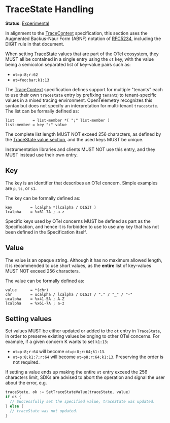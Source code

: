 # TraceState Handling

**Status**: [Experimental](../document-status.md)

In alignment to the [TraceContext](https://www.w3.org/TR/trace-context/) specification, this section uses the
Augmented Backus-Naur Form (ABNF) notation of [RFC5234](https://www.w3.org/TR/trace-context/#bib-rfc5234),
including the DIGIT rule in that document.

When setting [TraceState](api.md#tracestate) values that are part of the OTel ecosystem,
they MUST all be contained in a single entry using the `ot` key, with the value being
a semicolon separated list of key-value pairs such as:

* `ot=p:8;r:62`
* `ot=foo:bar;k1:13`

The [TraceContext](https://www.w3.org/TR/trace-context/) specification defines support for multiple "tenants" each to use their own `tracestate` entry by prefixing `tenant@` to tenant-specific values in a mixed tracing environment. OpenTelemetry recognizes this syntax but does not specify an interpretation for multi-tenant `tracestate`.
The list can be formally defined as:

```
list        = list-member *( ";" list-member )
list-member = key ":" value
```

The complete list length MUST NOT exceed 256 characters, as defined by the
[TraceState value section](https://www.w3.org/TR/trace-context/#value),
and the used keys MUST be unique.

Instrumentation libraries and clients MUST NOT use this entry, and they MUST
instead use their own entry.

## Key

The key is an identifier that describes an OTel concern.
Simple examples are `p`, `ts`, or `s1`.

The key can be formally defined as:

```
key        = lcalpha *(lcalpha / DIGIT )
lcalpha    = %x61-7A ; a-z
```

Specific keys used by OTel concerns MUST be defined as part as the Specification,
and hence it is forbidden to use to use any key that has not been defined in
the Specification itself.

## Value

The value is an opaque string. Although it has no maximum allowed length,
it is recommended to use short values, as the **entire** list of key-values
MUST NOT exceed 256 characters.

The value can be formally defined as:

```
value      = *(chr)
chr        = ucalpha / lcalpha / DIGIT / "." / "_" / "-"
ucalpha    = %x41-5A ; A-Z
lcalpha    = %x61-7A ; a-z
```

## Setting values

Set values MUST be either updated or added to the `ot` entry in `TraceState`,
in order to preserve existing values belonging to other OTel concerns. For example,
if a given concern K wants to set `k1:13`:

* `ot=p:8;r:64` will become `ot=p:8;r:64;k1:13`.
* `ot=p:8;k1:7;r:64` will become `ot=p8;r:64;k1:13`. Preserving the order is not required.

If setting a value ends up making the entire `ot` entry exceed the 256 characters limit,
SDKs are advised to abort the operation and signal the user about the error, e.g.

```go
traceState, ok := SetTraceStateValue(traceState, value)
if ok {
  // Successfully set the specified value, traceState was updated.
} else {
  // traceState was not updated.
}
```
